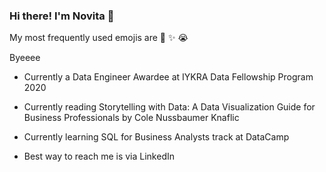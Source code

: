 ### Hi there! I'm Novita 👋


My most frequently used emojis are 💃 ✨ 😭

Byeeee
- Currently a Data Engineer Awardee at IYKRA Data Fellowship Program 2020

- Currently reading Storytelling with Data: A Data Visualization Guide for Business Professionals by Cole Nussbaumer Knaflic

- Currently learning SQL for Business Analysts track at DataCamp

- Best way to reach me is via LinkedIn

<!--
**NovitaSari04/NovitaSari04** is a ✨ _special_ ✨ repository because its `README.md` (this file) appears on your GitHub profile.



- 🌱 I’m currently learning ... 🔭 👯

- 👯 I’m looking to collaborate on ...

- 🤔 I’m looking for help with ...

- 💬 Ask me about ...

- 📫 How to reach me: ...

- 😄 Pronouns: ...

- ⚡ Fun fact: ...
